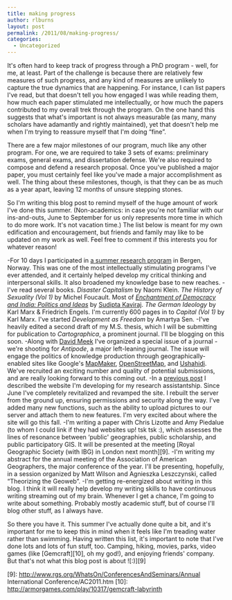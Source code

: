 ```yaml
---
title: making progress
author: rlburns
layout: post
permalink: /2011/08/making-progress/
categories:
  - Uncategorized
---
```

It's often hard to keep track of progress through a PhD program - well, for me, at least. Part of the challenge is because there are relatively few measures of such progress, and any kind of measures are unlikely to capture the true dynamics that are happening. For instance, I can list papers I've read, but that doesn't tell you how engaged I was while reading them, how much each paper stimulated me intellectually, or how much the papers contributed to my overall trek through the program. On the one hand this suggests that what's important is not always measurable (as many, many scholars have adamantly and rightly maintained), yet that doesn't help me when I'm trying to reassure myself that I'm doing “fine”. 

There are a few major milestones of our program, much like any other program. For one, we are required to take 3 sets of exams: preliminary exams, general exams, and dissertation defense. We're also required to compose and defend a research proposal. Once you've published a major paper, you must certainly feel like you've made a major accomplishment as well. The thing about these milestones, though, is that they can be as much as a year apart, leaving 12 months of unsure stepping stones.

So I'm writing this blog post to remind myself of the huge amount of work I've done this summer. (Non-academics: in case you're not familiar with our ins-and-outs, June to September for us only represents more time in which to do more work. It's not vacation time.) The list below is meant for my own edification and encouragement, but friends and family may like to be updated on my work as well. Feel free to comment if this interests you for whatever reason!

-For 10 days I participated in [a summer research program][1] in Bergen, Norway. This was one of the most intellectually stimulating programs I've ever attended, and it certainly helped develop my critical thinking and interpersonal skills. It also broadened my knowledge base to new reaches. 
-I've read several books. *Disaster Capitalism* by Naomi Klein. *The History of Sexuality (Vol 1)* by Michel Foucault. Most of *[Enchantment of Democracy and India: Politics and Ideas][2]* by [Sudipta Kaviraj][3]. *The German Ideology* by Karl Marx & Friedrich Engels. I'm currently 600 pages in to *Capital (Vol 1)* by Karl Marx. I've started *Development as Freedom* by Amartya Sen. 
-I've heavily edited a second draft of my M.S. thesis, which I will be submitting for publication to *Cartographica*, a prominent journal. I'll be blogging on this soon. 
-Along with [David Meek][4] I've organized a special issue of a journal - we're shooting for *Antipode*, a major left-leaning journal. The issue will engage the politics of knowledge production through geographically-enabled sites like Google's [MapMaker][5], [OpenStreetMap][6], and [Ushahidi][7]. We've recruited an exciting number and quality of potential submissions, and are really looking forward to this coming out. 
-In a [previous post][8] I described the website I'm developing for my research assistantship. Since June I've completely revitalized and revamped the site. I rebuilt the server from the ground up, ensuring permissions and security along the way. I've added many new functions, such as the ability to upload pictures to our server and attach them to new features. I'm very excited about where the site will go this fall. 
-I'm writing a paper with Chris Lizotte and Amy Piedalue (to whom I could link if they had websites up! tsk tsk :\), which assesses the lines of resonance between ‘public' geographies, public scholarship, and public participatory GIS. It will be presented at the meeting [Royal Geographic Society (with IBG) in London next month][9]. 
-I'm writing my abstract for the annual meeting of the Association of American Geographers, the major conference of the year. I'll be presenting, hopefully, in a session organized by Matt Wilson and Agnieszka Leszczynski, called “Theorizing the Geoweb”. 
-I'm getting re-energized about writing in this blog. I think it will really help develop my writing skills to have continuous writing streaming out of my brain. Whenever I get a chance, I'm going to write about something. Probably mostly academic stuff, but of course I'll blog other stuff, as I always have.  

So there you have it. This summer I've actually done quite a bit, and it's important for me to keep this in mind when it feels like I'm treading water rather than swimming. Having written this list, it's important to note that I've done lots and lots of fun stuff, too. Camping, hiking, movies, parks, video games (like [Gemcraft][10], oh my god!), and enjoying friends' company. But that's not what this blog post is about ![:)][9]

 [1]: http://www.gdc.uib.no/
 [2]: http://www.amazon.com/Enchantment-Democracy-India-Politics-Ideas/dp/8178242966/ref=ntt_at_ep_dpt_2/191-9577428-3784160
 [3]: http://www.columbia.edu/cu/mesaas/faculty/directory/kaviraj.html
 [4]: http://sites.google.com/site/davidmeek9/
 [5]: http://www.google.com/mapmaker
 [6]: http://openstreetmap.org
 [7]: http://ushahidi.org
 [8]: http://burnsr77.github.io/2010/10/django/
 [9]: http://www.rgs.org/WhatsOn/ConferencesAndSeminars/Annual International Conference/AC2011.htm
 [10]: http://armorgames.com/play/10317/gemcraft-labyrinth